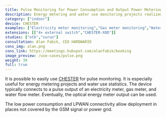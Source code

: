 ```yaml
---
title: Pulse Monitoring for Power Consumption and Output Power Metering
description: Energy metering and water use monitoring projects realized by connection to a pulse output of electricity meters, gas meters, water flow meters, or by observing their optical output.
category: ["indoor"]
device: CHESTER
examples: ["Electricity meter monitoring","Gas meter monitoring","Water flow meter monitoring","Production machine duty cycle monitoring"]
extensions: [["4× external switch","CHESTER-X0D"]]
studies: ["otk","surun"]
consultation: Alan Fabik, CEO HARDWARIO
cons_img: alan.png
cons_link: https://meetings.hubspot.com/alanfabik/booking
image_preview: /use-cases/pulse.png
weight: 30
full: true
---
```


It is possible to easily use [CHESTER](/chester/) for pulse monitoring. It is especially useful for energy metering projects and water use statistics. The device typically connects to a pulse output of an electricity meter, gas meter, and water flow meter. Eventually, the optical energy meter output can be used.

The low power consumption and LPWAN connectivity allow deployment in places not covered by the GSM signal or power grid.
